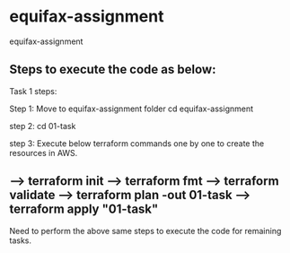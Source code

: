 # equifax-assignment
equifax-assignment

Steps to execute the code as below:
--------------------------------------------
Task 1 steps: 

Step 1:
Move to equifax-assignment folder
cd equifax-assignment

step 2:
cd 01-task

step 3:
Execute below terraform commands one by one to create the resources in AWS. 

--> terraform init
--> terraform fmt
--> terraform validate
--> terraform plan -out 01-task
--> terraform apply "01-task"
--------------------------------------------

Need to perform the above same steps to execute the code for remaining tasks. 
